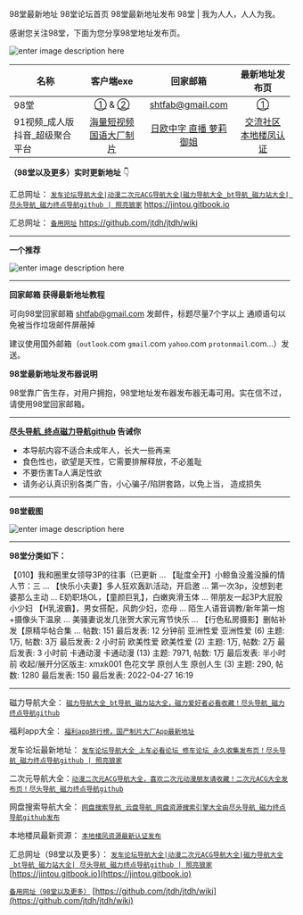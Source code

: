 98堂最新地址 98堂论坛首页 98堂最新地址发布
98堂 | 我为人人，人人为我。  

感谢您关注98堂，下面为您分享98堂地址发布页。

![enter image description here](https://img68.pixhost.to/images/34/265154482_8.jpg)



| 名称                           |                          客户端exe                           |                     回家邮箱                      |                  最新地址发布页                  |
| ------------------------------ | :----------------------------------------------------------: | :-----------------------------------------------: | :----------------------------------------------: |
| 98堂                         | [①](https://github.com/jtdh/luntan/files/8090012/98.zip) &  [②](https://www.mediafire.com/file/fdej02r13erql2r/98%25E5%25A0%2582%25E7%25BD%2591%25E5%259D%2580%25E5%258F%2591%25E5%25B8%2583%25E5%2599%25A8.zip/file) |    [shtfab@gmail.com](mailto:shtfab@gmail.com)    |      [①](https://www.ebay.com/usr/98dizhi/)      |
| 91视频_成人版抖音_超级聚合平台 |      [海量短视频 国语大厂制片](https://v.hallo365.top/)      | [日欧中字 直播 萝莉御姐](https://v.hallo365.top/) | [交流社区 本地楼凤认证](https://v.hallo365.top/) |



**（98堂以及更多）实时更新地址** 👇

汇总网址： [`发车论坛导航大全|动漫二次元ACG导航大全|磁力导航大全_bt导航_磁力站大全| 尽头导航_磁力终点导航github | 照亮狼家`](https://jintou.gitbook.io)  https://jintou.gitbook.io  

汇总网址： [`备用网址`](https://github.com/jtdh/jtdh/wiki)  https://github.com/jtdh/jtdh/wiki

***

**一个推荐**

![enter image description here](https://img68.pixhost.to/images/22/264638732_91-app.jpg)

***

**回家邮箱 获得最新地址教程**

可向98堂回家邮箱 [shtfab@gmail.com](mailto:shtfab@gmail.com) 发邮件，标题尽量7个字以上 通顺语句以免被当作垃圾邮件屏蔽掉

 建议使用国外邮箱（`outlook`.com `gmail`.com `yahoo`.com `protonmail`.com...）发送。


**98堂最新地址发布器说明**

 98堂靠广告生存，对用户拥抱，98堂地址发布器发布器无毒可用。实在信不过，请使用98堂回家邮箱。


***

**[尽头导航_终点磁力导航github](https://jintou.gitbook.io/) 告诫你**

  - 本导航内容不适合未成年人，长大一些再来
   - 食色性也，欲望是天性，它需要排解释放，不必羞耻 
   - 不要伤害Ta人满足性欲 
   - 请务必认真识别各类广告，小心骗子/陷阱套路，以免上当， 造成损失


***

**98堂截图**

![enter image description here](https://img68.pixhost.to/images/34/265154480_8-91.jpg)

***

**98堂分类如下：**

【010】我和圈里女领导3P的往事（已更新 ... 【耻度全开】小鲸鱼没羞没臊的情人节：三 ... 【快乐小夫妻】多人狂欢轰趴活动，开启邀 ... 第一次3p，没想到老婆那么主动 ... E奶职场OL，【童颜巨乳】，白嫩爽滑玉体 ... 带朋友一起3P大屁股小少妇 【H乳波霸】，男女搭配，风韵少妇，恋母 ... 陌生人语音调教/新年第一炮+摄像头下温泉 ... 美骚妻说发几张贺大家元宵节快乐 ... 【行色私房摄影】删帖补发【原精华帖合集 ... 帖数: 151 最后发表: 12 分钟前 亚洲性爱 亚洲性爱 (6) 主题: 1万, 帖数: 3万 最后发表: 2 小时前 欧美性爱 欧美性爱 (2) 主题: 1万, 帖数: 2万 最后发表: 3 小时前 卡通动漫 卡通动漫 (13) 主题: 7971, 帖数: 1万 最后发表: 半小时前 收起/展开分区版主: xmxk001 色花文学 原创人生 原创人生 (3) 主题: 290, 帖数: 1280 最后发表: 150 最后发表: 2022-04-27 16:19

***

磁力导航大全： [`磁力导航大全_bt导航_磁力站大全，磁力爱好者必看收藏！尽头导航_磁力终点导航github`](https://github.com/jtdh/cili/wiki)

 福利app大全： [`福利app排行榜，国产制片大厂App最新地址`](https://github.com/jtdh/app/wiki)

发车论坛最新地址： [`发车论坛导航大全_上车必看论坛_修车论坛_永久收集发布页！尽头导航_磁力终点导航github | 照亮狼家`](https://github.com/jtdh/luntan/wiki)

 二次元导航大全：[`动漫二次元ACG导航大全，喜欢二次元动漫朋友请收藏！二次元ACG大全发布页！尽头导航_磁力终点导航github`](https://github.com/jtdh/dongman/wiki)

网盘搜索导航大全： [`网盘搜索导航_云盘导航_网盘资源搜索引擎大全由尽头导航_磁力终点导航github发布`](https://github.com/jtdh/wangpan/wiki)

本地楼凤最新资源： [`本地楼凤资源最新认证发布`](https://github.com/jtdh/loufeng/wiki)

汇总网址（98堂以及更多）： [`发车论坛导航大全|动漫二次元ACG导航大全|磁力导航大全_bt导航_磁力站大全| 尽头导航_磁力终点导航github | 照亮狼家`](https://jintou.gitbook.io/)  [https://jintou.gitbook.io](https://jintou.gitbook.io)

[`备用网址（98堂以及更多）`](https://github.com/jtdh/jtdh/wiki)  [https://github.com/jtdh/jtdh/wiki](https://github.com/jtdh/jtdh/wiki)
